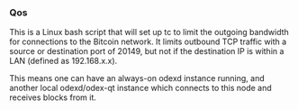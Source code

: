 ### Qos ###

This is a Linux bash script that will set up tc to limit the outgoing bandwidth for connections to the Bitcoin network. It limits outbound TCP traffic with a source or destination port of 20149, but not if the destination IP is within a LAN (defined as 192.168.x.x).

This means one can have an always-on odexd instance running, and another local odexd/odex-qt instance which connects to this node and receives blocks from it.
